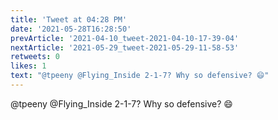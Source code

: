 ```yaml
---
title: 'Tweet at 04:28 PM'
date: '2021-05-28T16:28:50'
prevArticle: '2021-04-10_tweet-2021-04-10-17-39-04'
nextArticle: '2021-05-29_tweet-2021-05-29-11-58-53'
retweets: 0
likes: 1
text: "@tpeeny @Flying_Inside 2-1-7? Why so defensive? 😄"
---
```

@tpeeny @Flying_Inside 2-1-7? Why so defensive? 😄